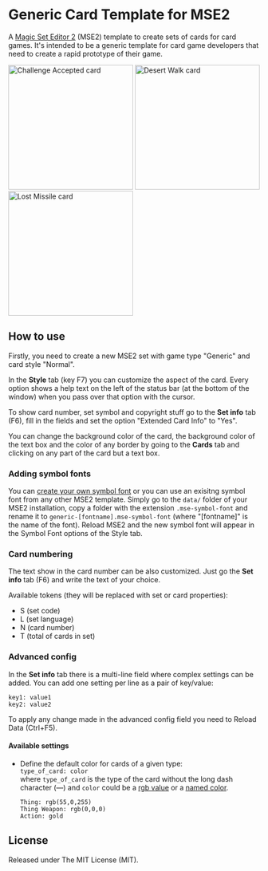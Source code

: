 # Generic Card Template for MSE2
A [Magic Set Editor 2](http://magicseteditor.sourceforge.net/) (MSE2) template to create sets of
cards for card games. It's intended to be a generic template for card game developers that need
to create a rapid prototype of their game.

<img src="https://i.imgur.com/Zoe9aJN.jpg" width="250" alt="Challenge Accepted card"> <img src="https://i.imgur.com/vm956M1.jpg" width="250" alt="Desert Walk card"> <img src="https://i.imgur.com/fOddGKX.jpg" width="250" alt="Lost Missile card">

## How to use
Firstly, you need to create a new MSE2 set with game type "Generic" and card style "Normal".

In the **Style** tab (key F7) you can customize the aspect of the card. Every option shows a help
text on the left of the status bar (at the bottom of the window) when you pass over that option with the cursor.

To show card number, set symbol and copyright stuff go to the **Set info** tab (F6), fill in the
fields and set the option "Extended Card Info" to "Yes".

You can change the background color of the card, the background color of the text box and the color
of any border by going to the **Cards** tab and clicking on any part of the card but a text box.

### Adding symbol fonts
You can [create your own symbol font](http://magicseteditor.sourceforge.net/doc/type/symbol_font) or
you can use an exisitng symbol font from any other MSE2 template. Simply go to the `data/` folder of
your MSE2 installation, copy a folder with the extension `.mse-symbol-font` and rename it to
`generic-[fontname].mse-symbol-font` (where "[fontname]" is the name of the font). Reload MSE2 and
the new symbol font will appear in the Symbol Font options of the Style tab.

### Card numbering
The text show in the card number can be also customized. Just go the **Set info** tab (F6) and write the
text of your choice.

Available tokens (they will be replaced with set or card properties):
- S (set code)
- L (set language)
- N (card number)
- T (total of cards in set)

### Advanced config
In the **Set info** tab there is a multi-line field where complex settings can be added. You can
add one setting per line as a pair of key/value:
```
key1: value1
key2: value2
```
To apply any change made in the advanced config field you need to Reload Data (Ctrl+F5).

#### Available settings
+ Define the default color for cards of a given type:  
  `type_of_card: color`  
  where `type_of_card` is the type of the card without the long dash character (—) and
  `color` could be a [rgb value](https://rgbcolorcode.com/) or a [named color](http://docs.wxwidgets.org/2.8.0/wx_wxcolourdatabase.html).  
  
  ```
  Thing: rgb(55,0,255)
  Thing Weapon: rgb(0,0,0)
  Action: gold
  ```

## License
Released under The MIT License (MIT).
